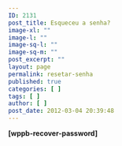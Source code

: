 ```yaml
---
ID: 2131
post_title: Esqueceu a senha?
image-xl: ""
image-l: ""
image-sq-l: ""
image-sq-m: ""
post_excerpt: ""
layout: page
permalink: resetar-senha
published: true
categories: [ ]
tags: [ ]
author: [ ]
post_date: 2012-03-04 20:39:48
---
```

<strong>[wppb-recover-password]</strong>